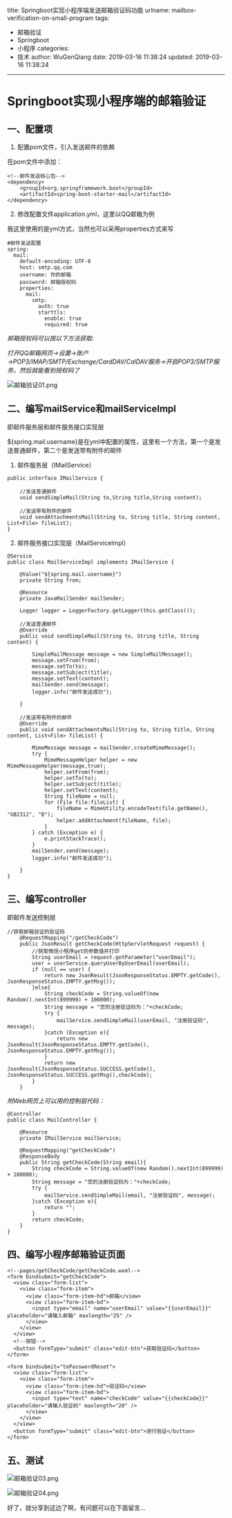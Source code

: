 title: Springboot实现小程序端发送邮箱验证码功能
urlname: mailbox-verification-on-small-program
tags:
  - 邮箱验证
  - Springboot
  - 小程序
categories:
  - 技术
author: WuGenQiang
date: 2019-03-16 11:38:24
updated: 2019-03-16 11:38:24
---

# Springboot实现小程序端的邮箱验证
## 一、配置项

1. 配置pom文件，引入发送邮件的依赖

在pom文件中添加：

```
<!--邮件发送核心包-->
<dependency>
    <groupId>org.springframework.boot</groupId>
    <artifactId>spring-boot-starter-mail</artifactId>
</dependency>

```

2. 修改配置文件application.yml，这里以QQ邮箱为例

我这里使用的是yml方式，当然也可以采用properties方式来写

```
#邮件发送配置
spring:
  mail:
    default-encoding: UTF-8
    host: smtp.qq.com
    username: 你的邮箱
    password: 邮箱授权码
    properties:
      mail:
        smtp:
          auth: true
          starttls:
            enable: true
            required: true
```

*邮箱授权码可以按以下方法获取:*

*打开QQ邮箱网页→设置→账户→POP3/IMAP/SMTP/Exchange/CardDAV/CalDAV服务→开启POP3/SMTP服务，然后就能看到授权码了*

![邮箱验证01.png](https://i.loli.net/2019/03/16/5c8c8a7252fef.png)


## 二、编写mailService和mailServiceImpl

即邮件服务层和邮件服务接口实现层

${spring.mail.username}是在yml中配置的属性，这里有一个方法，第一个是发送普通邮件，第二个是发送带有附件的邮件

1. 邮件服务层（IMailService）

```
public interface IMailService {

    //发送普通邮件
    void sendSimpleMail(String to,String title,String content);

    //发送带有附件的邮件
    void sendAttachmentsMail(String to, String title, String content, List<File> fileList);
}
```
2. 邮件服务接口实现层（MailServiceImpl）

```
@Service
public class MailServiceImpl implements IMailService {

    @Value("${spring.mail.username}")
    private String from;

    @Resource
    private JavaMailSender mailSender;

    Logger logger = LoggerFactory.getLogger(this.getClass());

    //发送普通邮件
    @Override
    public void sendSimpleMail(String to, String title, String content) {

        SimpleMailMessage message = new SimpleMailMessage();
        message.setFrom(from);
        message.setTo(to);
        message.setSubject(title);
        message.setText(content);
        mailSender.send(message);
        logger.info("邮件发送成功");

    }

    //发送带有附件的邮件
    @Override
    public void sendAttachmentsMail(String to, String title, String content, List<File> fileList) {

        MimeMessage message = mailSender.createMimeMessage();
        try {
            MimeMessageHelper helper = new MimeMessageHelper(message,true);
            helper.setFrom(from);
            helper.setTo(to);
            helper.setSubject(title);
            helper.setText(content);
            String fileName = null;
            for (File file:fileList) {
                fileName = MimeUtility.encodeText(file.getName(), "GB2312", "B");
                helper.addAttachment(fileName, file);
            }
        } catch (Exception e) {
            e.printStackTrace();
        }
        mailSender.send(message);
        logger.info("邮件发送成功");

    }
}
```

## 三、编写controller

即邮件发送控制层

```
//获取邮箱验证的验证码
    @RequestMapping("/getCheckCode")
    public JsonResult getCheckCode(HttpServletRequest request) {
        //获取微信小程序get的参数值并打印
        String userEmail = request.getParameter("userEmail");
        user = userService.queryUserByUserEmail(userEmail);
        if (null == user) {
            return new JsonResult(JsonResponseStatus.EMPTY.getCode(), JsonResponseStatus.EMPTY.getMsg());
        }else{
            String checkCode = String.valueOf(new Random().nextInt(899999) + 100000);
            String message = "您的注册验证码为："+checkCode;
            try {
                mailService.sendSimpleMail(userEmail, "注册验证码", message);
            }catch (Exception e){
                return new JsonResult(JsonResponseStatus.EMPTY.getCode(), JsonResponseStatus.EMPTY.getMsg());
            }
            return new JsonResult(JsonResponseStatus.SUCCESS.getCode(), JsonResponseStatus.SUCCESS.getMsg(),checkCode);
        }
    }
```


*附Web网页上可以用的控制层代码：*

```
@Controller
public class MailController {
    
    @Resource
    private IMailService mailService;

    @RequestMapping("getCheckCode")
    @ResponseBody
    public String getCheckCode(String email){
        String checkCode = String.valueOf(new Random().nextInt(899999) + 100000);
        String message = "您的注册验证码为："+checkCode;
        try {
            mailService.sendSimpleMail(email, "注册验证码", message);
        }catch (Exception e){
            return "";
        }
        return checkCode;
    }
}
```
## 四、编写小程序邮箱验证页面

```
<!--pages/getCheckCode/getCheckCode.wxml-->
<form bindsubmit="getCheckCode">
  <view class="form-list">
    <view class="form-item">
      <view class="form-item-hd">邮箱</view>
      <view class="form-item-bd">
        <input type="email" name="userEmail" value="{{userEmail}}" placeholder="请输入邮箱" maxlength="25" />
      </view>
    </view>
  </view>
  <!--按钮-->
  <button formType="submit" class="edit-btn">获取验证码</button>
</form>

<form bindsubmit="toPasswordReset">
  <view class="form-list">
    <view class="form-item">
      <view class="form-item-hd">验证码</view>
      <view class="form-item-bd">
        <input type="text" name="checkCode" value="{{checkCode}}" placeholder="请输入验证码" maxlength="20" />
      </view>
    </view>
  </view>
  <button formType="submit" class="edit-btn">进行验证</button>
</form>
```

## 五、测试

![邮箱验证03.png](https://i.loli.net/2019/03/16/5c8cc99015151.png)

![邮箱验证04.png](https://i.loli.net/2019/03/16/5c8cc9a7008c2.png)

好了，就分享到这边了啊，有问题可以在下面留言...
